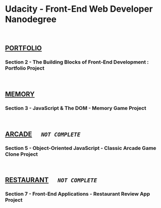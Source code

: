 # Udacity - Front-End Web Developer Nanodegree
&nbsp;
&nbsp;
## [PORTFOLIO](Portfolio/README.md)
### Section 2 - The Building Blocks of Front-End Development : Portfolio Project
&nbsp;
&nbsp;
&nbsp;
## [MEMORY](Memory/README.md)
### Section 3 - JavaScript & The DOM - Memory Game Project
&nbsp;
&nbsp;
&nbsp;
## [ARCADE](Arcade/README.md)  &nbsp;&nbsp;&nbsp;&nbsp; _```NOT COMPLETE```_
### Section 5 - Object-Oriented JavaScript - Classic Arcade Game Clone Project
&nbsp;
&nbsp;
&nbsp;
## [RESTAURANT](Restaurant/README.md)  &nbsp;&nbsp;&nbsp;&nbsp; _```NOT COMPLETE```_
### Section 7 - Front-End Applications - Restaurant Review App Project